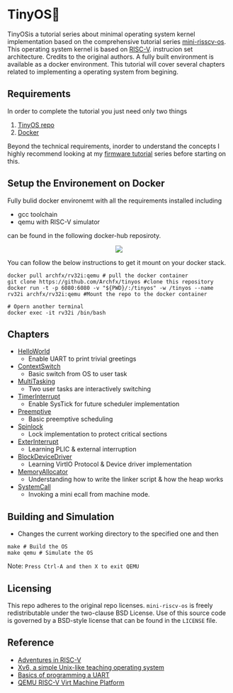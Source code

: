 

# TinyOS🐞

TinyOSis a tutorial series about minimal operating system kernel implementation based on the comprehensive tutorial series [mini-risscv-os](https://github.com/cccriscv/mini-riscv-os). This operating system kernel is based on [RISC-V](https://github.com/riscv). instrucion set architecture. Credits to the original authors. A fully built environment is available as a docker environment. This tutorial will cover  several chapters related to implementing a operating system from begining.

## Requirements

In order to complete the tutorial you just need only two things

1. [TinyOS repo](https://github.com/archfx/tinyos)
2. [Docker](https://docs.docker.com/engine/install/)

Beyond the technical requirements, inorder to understand the concepts I highly recommend looking at my [firmware tutorial](https://archfx.github.io/posts/2023/02/firmware1/) series before starting on this.

## Setup the Environement on Docker

Fully bulid docker environemt with all the requirements installed including 

- gcc toolchain
- qemu with RISC-V simulator

can be found in the following docker-hub reposiroty.

<p align="center"><a href="https://hub.docker.com/r/archfx/rv32i"><img src="https://dockerico.blankenship.io/image/archfx/rv32i"/></a></p>


You can follow the below instructions to get it mount on your docker stack.

```shell
docker pull archfx/rv32i:qemu # pull the docker container
git clone https://github.com/Archfx/tinyos #clone this repository
docker run -t -p 6080:6080 -v "${PWD}/:/tinyos" -w /tinyos --name rv32i archfx/rv32i:qemu #Mount the repo to the docker container

# Opern another terminal 
docker exec -it rv32i /bin/bash
```

## Chapters

- [HelloWorld](01-HelloWorld)
  - Enable UART to print trivial greetings
- [ContextSwitch](02-ContextSwitch)
  - Basic switch from OS to user task
- [MultiTasking](03-MultiTasking)
  - Two user tasks are interactively switching
- [TimerInterrupt](04-TimerInterrupt)
  - Enable SysTick for future scheduler implementation
- [Preemptive](05-Preemptive)
  - Basic preemptive scheduling
- [Spinlock](06-Spinlock)
  - Lock implementation to protect critical sections
- [ExterInterrupt](07-ExterInterrupt)
  - Learning PLIC & external interruption
- [BlockDeviceDriver](08-BlockDeviceDriver)
  - Learning VirtIO Protocol & Device driver implementation
- [MemoryAllocator](09-MemoryAllocator)
  - Understanding how to write the linker script & how the heap works
- [SystemCall](10-SystemCall)
  - Invoking a mini ecall from machine mode.


## Building and Simulation

- Changes the current working directory to the specified one and then

```shell
make # Build the OS
make qemu # Simulate the OS
```

Note: `Press Ctrl-A and then X to exit QEMU`

## Licensing

This repo adheres to the original repo licenses. `mini-riscv-os` is freely redistributable under the two-clause BSD License.
Use of this source code is governed by a BSD-style license that can be found in the `LICENSE` file.

## Reference

- [Adventures in RISC-V](https://matrix89.github.io/writes/writes/experiments-in-riscv/)
- [Xv6, a simple Unix-like teaching operating system](https://pdos.csail.mit.edu/6.828/2020/xv6.html)
- [Basics of programming a UART](https://www.activexperts.com/serial-port-component/tutorials/uart/)
- [QEMU RISC-V Virt Machine Platform](https://github.com/riscv/opensbi/blob/master/docs/platform/qemu_virt.md)

